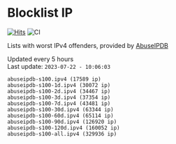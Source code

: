 # Blocklist IP

[![Hits](https://hits.seeyoufarm.com/api/count/incr/badge.svg?url=https%3A%2F%2Fgithub.com%2Fborestad%2Fblocklist-ip%2F&count_bg=%2379C83D&title_bg=%23555555&icon=&icon_color=%23E7E7E7&title=hits&edge_flat=false)](https://hits.seeyoufarm.com)  ![CI](https://img.shields.io/github/workflow/status/borestad/blocklist-ip/CI?style=flat-square)

Lists with worst IPv4 offenders, provided by [AbuseIPDB](https://www.abuseipdb.com/)

<!-- FOOTER-PLACEHOLDER -->
Updated every 5 hours<br>
Last update: `2023-07-22 - 10:06:03`
```
abuseipdb-s100.ipv4 (17589 ip)
abuseipdb-s100-1d.ipv4 (30072 ip)
abuseipdb-s100-2d.ipv4 (34467 ip)
abuseipdb-s100-3d.ipv4 (37354 ip)
abuseipdb-s100-7d.ipv4 (43481 ip)
abuseipdb-s100-30d.ipv4 (63344 ip)
abuseipdb-s100-60d.ipv4 (65114 ip)
abuseipdb-s100-90d.ipv4 (126920 ip)
abuseipdb-s100-120d.ipv4 (160052 ip)
abuseipdb-s100-all.ipv4 (329936 ip)
```

